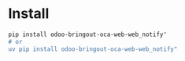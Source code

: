 # Install

```bash
pip install odoo-bringout-oca-web-web_notify"
# or
uv pip install odoo-bringout-oca-web-web_notify"
```
